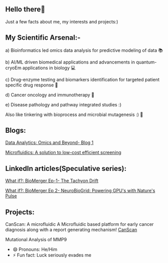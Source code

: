 ## Hello there👋
Just a few facts about me, my interests and projects:)

## My Scientific Arsenal:-
a) Bioinformatics led omics data analysis for predictive modeling of data 📚

b) AI/ML driven biomedical applications and advancements in quantum-cryoEm applications in biology 💻

c) Drug-enzyme testing and biomarkers identification for targeted patient specific drug response 💊

d) Cancer oncology and immunotherapy 🧬

e) Disease pathology and pathway integrated studies :)

Also like tinkering with bioprocess and microbial mutagenesis :) 🥼

## Blogs:
[Data Analytics: Omics and Beyond- Blog 1](https://ani0512.bearblog.dev/omics-data-analysis-for-predictive-modeling/)

[Microfluidics: A solution to low-cost efficient screening](https://ani0512.bearblog.dev/microfluidics-a-potential-solution-to-low-cost-highly-efficient-screening/)

## LinkedIn articles(Speculative series):
[What if?: BioMerger Ep-1- The Tachyon Drift](https://www.linkedin.com/pulse/what-biomerger-ep-1-tachyon-drift-anirudh-r-cp7fc/)

[What if?: BioMerger Ep 2- NeuroBioGrid: Powering GPU's with Nature's Pulse](https://www.linkedin.com/pulse/what-biomerger-ep-2-neurobiogrid-powering-gpus-natures-anirudh-r-9mglc/)

## Projects:
CanScan: A microfluidic A Microfluidic based platform for early cancer diagnosis along with a report generating mechanism! [CanScan](https://canscan-earlydetectionsystem.tiiny.site/)

Mutational Analysis of MMP9

- 😄 Pronouns: He/Him
- ⚡ Fun fact: Luck seriously evades me
